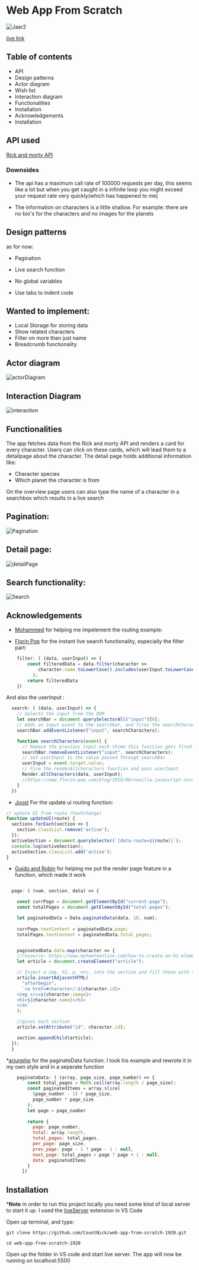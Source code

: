 # Web App From Scratch 

![Jaar2](https://user-images.githubusercontent.com/47485018/73750395-64639580-475d-11ea-8e5b-65df65fe5064.png)

[live link](https://countnick.github.io/web-app-from-scratch-1920/)

## Table of contents

* API
* Design patterns
* Actor diagram
* Wish list
* Interaction diagram
* Functionalities
* Installation
* Acknowledgements
* Installation

## API used

[Rick and morty API](https://rickandmortyapi.com/)

### Downsides

* The api has a maximum call rate of 100000 requests per day, this seems like a lot but when you get caught in a infinite loop you might exceed your request rate very quickly(which has happened to me)

* The information on characters is a little shallow. For example: there are no bio's for the characters and no images for the planets

## Design patterns

as for now:

* Pagination

* Live search function

* No global variables

* Use tabs to indent code


## Wanted to implement: 

* Local Storage for storing data
* Show related characters
* Filter on more than just name
* Breadcrumb functionality
 

## Actor diagram

![actorDiagram](https://i.imgur.com/CeDZ0Tg.png)

## Interaction Diagram

![interaction](https://i.imgur.com/oO8GskE.png)

## Functionalities

The app fetches data from the Rick and morty API and renders a card for every character. Users can click on these cards, which will lead them to a detailpage about the character. The detail page holds additional information like: 

* Character species
* Which planet the character is from 

On the overview page users can also type the name of a character in a searchbox which results in a live search


## Pagination: 
![Pagination](https://user-images.githubusercontent.com/47485018/75518707-d7c99180-5a01-11ea-8f3f-7fc32007577e.gif)


## Detail page: 
![detailPage](https://user-images.githubusercontent.com/47485018/75518633-b072c480-5a01-11ea-98c3-037560805532.gif)

## Search functionality:
![Search](https://user-images.githubusercontent.com/47485018/75518551-7c979f00-5a01-11ea-8649-f1e9a9dfae0d.gif)


## Acknowledgements

* [Mohammed](https://github.com/MohamadAlGhorani) for helping me impelement the routing example:

* [Florin Pop](https://www.florin-pop.com/blog/2019/06/vanilla-javascript-instant-search/) for the instant live search functionality, especially the filter part: 
```js
    filter: ( (data, userInput) => {
        const filteredData = data.filter(character =>
            character.name.toLowerCase().includes(userInput.toLowerCase())
          );
        return filteredData
    })
```
And also the userInput :
```js
  search: ( (data, userInput) => {
    // Selects the input from the DOM
    let searchBar = document.querySelectorAll("input")[0];
    // Adds an input event to the searchbar, and fires the searchCharacters function
    searchBar.addEventListener("input", searchCharacters);

    function searchCharacters(event) {
      // Remove the previous input each thime this function gets fired
      searchBar.removeEventListener("input", searchCharacters);
      // Set userInput to the value passed through searchBar
      userInput = event.target.value;
      // Fire the renderAllcharacters function and pass userInput
      Render.allCharacters(data, userInput);
      //https://www.florin-pop.com/blog/2019/06/vanilla-javascript-instant-search/
    }
  })
```


* [Joost]() For the update ui routing function:
```js
// update UI from route (hashchange)
function updateUI(route) {
  sections.forEach(section => {
    section.classList.remove('active');
  });
  activeSection = document.querySelector(`[data-route=${route}]`);
  console.log(activeSection);
  activeSection.classList.add('active');
}
```

* [Guido and Robin]() for helping me put the render page feature in a function, which made it work
```js

  page: ( (num, section, data) => {

    const currPage = document.getElementById("current-page");
    const totalPages = document.getElementById("total-pages");

    let paginatedData = Data.paginateData(data, 10, num);
    
    currPage.textContent = paginatedData.page;
    totalPages.textContent = paginatedData.total_pages;


    paginatedData.data.map(character => {
    //resource: https://www.myhowtoonline.com/how-to-create-an-h1-element-with-javascript/
    let article = document.createElement("article");

    // Inject a img, h1, p, etc. into the section and fill these with the found character's data
    article.insertAdjacentHTML(
      "afterbegin",
      `<a href=#character/:${character.id}>
    <img src=${character.image}>
    <h1>${character.name}</h1>
    </a>`
    );

    //gives each section
    article.setAttribute("id", character.id);

    section.appendChild(article);
  });
  }

```

*[arjunphp](https://arjunphp.com/can-paginate-array-objects-javascript/) for the paginateData function. I took his example and rewrote it in my own style and in a seperate function 

```js
    paginateData: ( (array, page_size, page_number) => {
        const total_pages = Math.ceil(array.length / page_size);
        const paginatedItems = array.slice(
          (page_number - 1) * page_size,
          page_number * page_size
        );
        let page = page_number
    
        return {
          page: page_number,
          total: array.length,
          total_pages: total_pages,
          per_page: page_size,
          prev_page: page - 1 ? page - 1 : null,
          next_page: total_pages > page ? page + 1 : null,
          data: paginatedItems
        }
      })
```

## Installation

*__Note__ in order to run this project locally you need some kind of local server to start it up. I used the [liveServer](https://marketplace.visualstudio.com/items?itemName=ritwickdey.LiveServer) extension in VS Code

Open up terminal, and type: 

```
git clone https://github.com/CountNick/web-app-from-scratch-1920.git
```

```
cd web-app-from-scratch-1920
```

Open up the folder in VS code and start live server. The app will now be running on localhost:5500